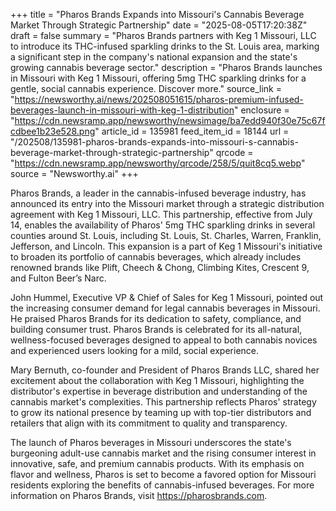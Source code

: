 +++
title = "Pharos Brands Expands into Missouri's Cannabis Beverage Market Through Strategic Partnership"
date = "2025-08-05T17:20:38Z"
draft = false
summary = "Pharos Brands partners with Keg 1 Missouri, LLC to introduce its THC-infused sparkling drinks to the St. Louis area, marking a significant step in the company's national expansion and the state's growing cannabis beverage sector."
description = "Pharos Brands launches in Missouri with Keg 1 Missouri, offering 5mg THC sparkling drinks for a gentle, social cannabis experience. Discover more."
source_link = "https://newsworthy.ai/news/202508051615/pharos-premium-infused-beverages-launch-in-missouri-with-keg-1-distribution"
enclosure = "https://cdn.newsramp.app/newsworthy/newsimage/ba7edd940f30e75c67fcdbee1b23e528.png"
article_id = 135981
feed_item_id = 18144
url = "/202508/135981-pharos-brands-expands-into-missouri-s-cannabis-beverage-market-through-strategic-partnership"
qrcode = "https://cdn.newsramp.app/newsworthy/qrcode/258/5/quit8cq5.webp"
source = "Newsworthy.ai"
+++

<p>Pharos Brands, a leader in the cannabis-infused beverage industry, has announced its entry into the Missouri market through a strategic distribution agreement with Keg 1 Missouri, LLC. This partnership, effective from July 14, enables the availability of Pharos' 5mg THC sparkling drinks in several counties around St. Louis, including St. Louis, St. Charles, Warren, Franklin, Jefferson, and Lincoln. This expansion is a part of Keg 1 Missouri's initiative to broaden its portfolio of cannabis beverages, which already includes renowned brands like Plift, Cheech & Chong, Climbing Kites, Crescent 9, and Fulton Beer’s Narc.</p><p>John Hummel, Executive VP & Chief of Sales for Keg 1 Missouri, pointed out the increasing consumer demand for legal cannabis beverages in Missouri. He praised Pharos Brands for its dedication to safety, compliance, and building consumer trust. Pharos Brands is celebrated for its all-natural, wellness-focused beverages designed to appeal to both cannabis novices and experienced users looking for a mild, social experience.</p><p>Mary Bernuth, co-founder and President of Pharos Brands LLC, shared her excitement about the collaboration with Keg 1 Missouri, highlighting the distributor's expertise in beverage distribution and understanding of the cannabis market's complexities. This partnership reflects Pharos' strategy to grow its national presence by teaming up with top-tier distributors and retailers that align with its commitment to quality and transparency.</p><p>The launch of Pharos beverages in Missouri underscores the state's burgeoning adult-use cannabis market and the rising consumer interest in innovative, safe, and premium cannabis products. With its emphasis on flavor and wellness, Pharos is set to become a favored option for Missouri residents exploring the benefits of cannabis-infused beverages. For more information on Pharos Brands, visit <a href='https://pharosbrands.com' rel='nofollow' target='_blank'>https://pharosbrands.com</a>.</p>